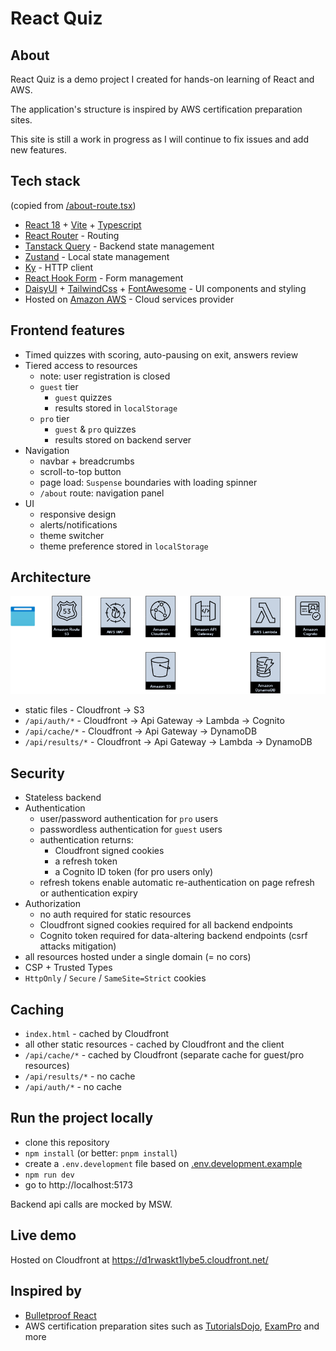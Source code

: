 # React Quiz

## About

React Quiz is a demo project I created for hands-on learning of React and AWS.

The application's structure is inspired by AWS certification preparation sites.

This site is still a work in progress as I will continue to fix issues and add new features.

## Tech stack

(copied from [/about-route.tsx](./src//routes/about-route.tsx))

<ul>
    <li>
          <a href="https://react.dev">React 18</a> + <a href="https://vitejs.dev">Vite</a> + <a href="https://www.typescriptlang.org">Typescript</a>
        </li>
        <li>
          <a href="https://reactrouter.com">React Router</a> - Routing
        </li>
        <li>
          <a href="https://tanstack.com/query">Tanstack Query</a> - Backend state management
        </li>
        <li>
          <a href="https://zustand.docs.pmnd.rs">Zustand</a> - Local state management
        </li>
        <li>
          <a href="https://github.com/sindresorhus/ky">Ky</a> - HTTP client
        </li>
        <li>
          <a href="https://react-hook-form.com">React Hook Form</a> - Form management
        </li>
        <li>
          <a href="https://daisyui.com">DaisyUI</a> + 
          <a href="https://tailwindcss.com/">TailwindCss</a> + 
          <a href="https://fontawesome.com">FontAwesome</a> - UI components and styling
        </li>
        <li>
          Hosted on <a href="https://aws.amazon.com/">Amazon AWS</a> - Cloud services provider
        </li>
</ul>

## Frontend features

- Timed quizzes with scoring, auto-pausing on exit, answers review
- Tiered access to resources
  - note: user registration is closed
  - `guest` tier
    - `guest` quizzes
    - results stored in `localStorage`
  - `pro` tier
    - `guest` & `pro` quizzes
    - results stored on backend server
- Navigation
  - navbar + breadcrumbs
  - scroll-to-top button
  - page load: `Suspense` boundaries with loading spinner
  - `/about` route: navigation panel
- UI
  - responsive design
  - alerts/notifications
  - theme switcher
  - theme preference stored in `localStorage`

## Architecture

<img src='./public/assets/architecture-dark.png' alt='Architecture schema' width="700px" heigh="700px">

- static files - Cloudfront &rarr; S3
- `/api/auth/*` - Cloudfront &rarr; Api Gateway &rarr; Lambda &rarr; Cognito
- `/api/cache/*` - Cloudfront &rarr; Api Gateway &rarr; DynamoDB
- `/api/results/*` - Cloudfront &rarr; Api Gateway &rarr; Lambda &rarr; DynamoDB

## Security

- Stateless backend
- Authentication
  - user/password authentication for `pro` users
  - passwordless authentication for `guest` users
  - authentication returns:
    - Cloudfront signed cookies
    - a refresh token
    - a Cognito ID token (for pro users only)
  - refresh tokens enable automatic re-authentication on page refresh or authentication expiry
- Authorization
  - no auth required for static resources
  - Cloudfront signed cookies required for all backend endpoints
  - Cognito token required for data-altering backend endpoints (csrf attacks mitigation)
- all resources hosted under a single domain (= no cors)
- CSP + Trusted Types
- `HttpOnly` / `Secure` / `SameSite=Strict` cookies

## Caching

- `index.html` - cached by Cloudfront
- all other static resources - cached by Cloudfront and the client
- `/api/cache/*` - cached by Cloudfront (separate cache for guest/pro resources)
- `/api/results/*` - no cache
- `/api/auth/*` - no cache

## Run the project locally

- clone this repository
- `npm install` (or better: `pnpm install`)
- create a `.env.development` file based on [.env.development.example](./.env.development.example)
- `npm run dev`
- go to http://localhost:5173

Backend api calls are mocked by MSW.

## Live demo

Hosted on Cloudfront at https://d1rwaskt1lybe5.cloudfront.net/

## Inspired by

- [Bulletproof React](https://github.com/alan2207/bulletproof-react/)
- AWS certification preparation sites such as [TutorialsDojo](https://tutorialsdojo.com/), [ExamPro](https://app.exampro.co) and more

